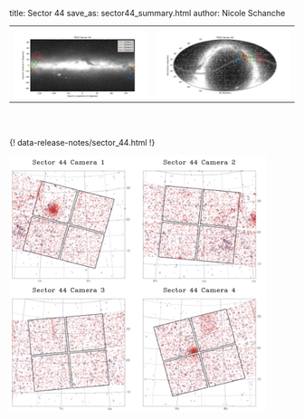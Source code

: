 title: Sector 44
save_as: sector44_summary.html
author: Nicole Schanche


<table>
  <tr>
    <th colspan="2" ></th>
  </tr>
  <tr>
    <td width="50%" style = "text-align: center;">
          <img class="img-responsive" style="max-width:100%;" src="images/sector-plots/tess_galactic_sector_044.png"> 
    </td>
    <td width="50%" style = "text-align: center;">
          <img class="img-responsive" style="max-width:100%;" src="images/sector-plots/tess_icrs_sector_044.png">
    </td>
  </tr>
</table>
<br></br>





{! data-release-notes/sector_44.html !}

<img class="img-responsive" style="max-width:90%;" src="images/sector-plots/sector-plots.044.jpeg">